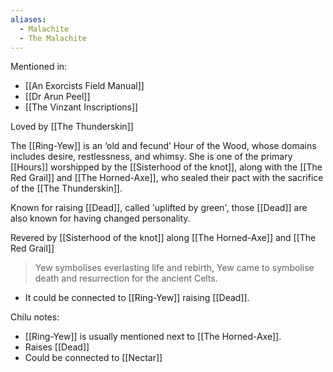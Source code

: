 ```yaml
---
aliases:
  - Malachite
  - The Malachite
---
```

Mentioned in:
- [[An Exorcists Field Manual]]
- [[Dr Arun Peel]]
- [[The Vinzant Inscriptions]]

Loved by [[The Thunderskin]]

The [[Ring-Yew]] is an ‘old and fecund’ Hour of the Wood, whose domains includes desire, restlessness, and whimsy. She is one of the primary [[Hours]] worshipped by the [[Sisterhood of the knot]], along with the [[The Red Grail]] and [[The Horned-Axe]], who sealed their pact with the sacrifice of the [[The Thunderskin]].

Known for raising [[Dead]], called 'uplifted by green', those [[Dead]] are also known for having changed personality.

Revered by [[Sisterhood of the knot]] along [[The Horned-Axe]] and [[The Red Grail]]

> Yew symbolises everlasting life and rebirth, Yew came to symbolise death and resurrection for the ancient Celts.
- It could be connected to [[Ring-Yew]] raising [[Dead]].

Chilu notes:
- [[Ring-Yew]] is usually mentioned next to [[The Horned-Axe]].
- Raises [[Dead]]
- Could be connected to [[Nectar]]